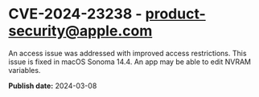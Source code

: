 # CVE-2024-23238 - product-security@apple.com

An access issue was addressed with improved access restrictions. This issue is fixed in macOS Sonoma 14.4. An app may be able to edit NVRAM variables.

**Publish date:** 2024-03-08
